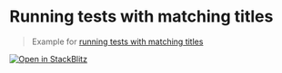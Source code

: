 # Running tests with matching titles

> Example for [running tests with matching titles](https://github.com/avajs/ava/blob/main/docs/05-command-line.md#running-tests-with-matching-titles)

[![Open in StackBlitz](https://developer.stackblitz.com/img/open_in_stackblitz.svg)](https://stackblitz.com/github/avajs/ava/tree/main/examples/matching-titles?file=test.js&terminal=test&view=editor)
